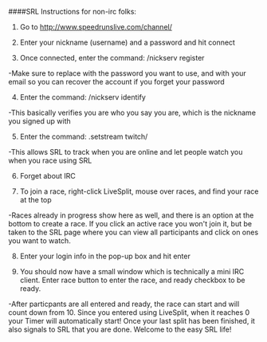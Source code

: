 ####SRL Instructions for non-irc folks:

1. Go to http://www.speedrunslive.com/channel/

2. Enter your nickname (username) and a password and hit connect

3. Once connected, enter the command: /nickserv register <password> <e-mail>

-Make sure to replace <password> with the password you want to use, and <e-mail> with your email so you can recover the account if you forget your password

4. Enter the command: /nickserv identify <password>

-This basically verifies you are who you say you are, which is the nickname you signed up with

5. Enter the command: .setstream twitch/<your channel>

-This allows SRL to track when you are online and let people watch you when you race using SRL

6. Forget about IRC

7. To join a race, right-click LiveSplit, mouse over races, and find your race at the top

-Races already in progress show here as well, and there is an option at the bottom to create a race. If you click an active race you won't join it, but be taken to the SRL page where you can view all participants and click on ones you want to watch.

8. Enter your login info in the pop-up box and hit enter

9. You should now have a small window which is technically a mini IRC client. Enter race button to enter the race, and ready checkbox to be ready.

-After particpants are all entered and ready, the race can start and will count down from 10. Since you entered using LiveSplit, when it reaches 0 your Timer will automatically start! Once your last split has been finished, it also signals to SRL that you are done. Welcome to the easy SRL life!
